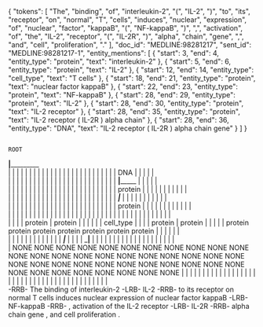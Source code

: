 {
    "tokens": [
        "The",
        "binding",
        "of",
        "interleukin-2",
        "(",
        "IL-2",
        ")",
        "to",
        "its",
        "receptor",
        "on",
        "normal",
        "T",
        "cells",
        "induces",
        "nuclear",
        "expression",
        "of",
        "nuclear",
        "factor",
        "kappaB",
        "(",
        "NF-kappaB",
        ")",
        ",",
        "activation",
        "of",
        "the",
        "IL-2",
        "receptor",
        "(",
        "IL-2R",
        ")",
        "alpha",
        "chain",
        "gene",
        ",",
        "and",
        "cell",
        "proliferation",
        "."
    ],
    "doc_id": "MEDLINE:98281217",
    "sent_id": "MEDLINE:98281217-1",
    "entity_mentions": [
        {
            "start": 3,
            "end": 4,
            "entity_type": "protein",
            "text": "interleukin-2"
        },
        {
            "start": 5,
            "end": 6,
            "entity_type": "protein",
            "text": "IL-2"
        },
        {
            "start": 12,
            "end": 14,
            "entity_type": "cell_type",
            "text": "T cells"
        },
        {
            "start": 18,
            "end": 21,
            "entity_type": "protein",
            "text": "nuclear factor kappaB"
        },
        {
            "start": 22,
            "end": 23,
            "entity_type": "protein",
            "text": "NF-kappaB"
        },
        {
            "start": 28,
            "end": 29,
            "entity_type": "protein",
            "text": "IL-2"
        },
        {
            "start": 28,
            "end": 30,
            "entity_type": "protein",
            "text": "IL-2 receptor"
        },
        {
            "start": 28,
            "end": 35,
            "entity_type": "protein",
            "text": "IL-2 receptor ( IL-2R ) alpha chain"
        },
        {
            "start": 28,
            "end": 36,
            "entity_type": "DNA",
            "text": "IL-2 receptor ( IL-2R ) alpha chain gene"
        }
    ]
}

                                                                                                                                                    ROOT
______________________________________________________________________________________________________________________________________________________|_______________________________________________________________________________________________________________________________________________________________    
|    |      |     |         |         |      |      |    |    |      |      |     |             |              |       |        |       |              |             |       |       |    |       |       |    |                                      DNA                                 |    |    |         |        |  
|    |      |     |         |         |      |      |    |    |      |      |     |             |              |       |        |       |              |             |       |       |    |       |       |    |               ________________________|_____________________________     |    |    |         |        |   
|    |      |     |         |         |      |      |    |    |      |      |     |             |              |       |        |       |              |             |       |       |    |       |       |    |           protein             |       |       |       |       |     |    |    |    |         |        |  
|    |      |     |         |         |      |      |    |    |      |      |     |             |              |       |        |       |              |             |       |       |    |       |       |    |       _______|_______         |       |       |       |       |     |    |    |    |         |        |   
|    |      |     |         |         |      |      |    |    |      |      |     |             |              |       |        |       |              |             |       |       |    |       |       |    |   protein            |        |       |       |       |       |     |    |    |    |         |        |  
|    |      |     |         |         |      |      |    |    |      |      |     |             |              |       |        |       |              |             |       |       |    |       |       |    |      |               |        |       |       |       |       |     |    |    |    |         |        |   
|    |      |     |      protein      |   protein   |    |    |      |      |     |         cell_type          |       |        |       |           protein          |    protein    |    |       |       |    |   protein         protein  protein protein protein protein protein  |    |    |    |         |        |  
|    |      |     |         |         |      |      |    |    |      |      |     |      _______|_______       |       |        |       |       _______|______       |       |       |    |       |       |    |      |               |        |       |       |       |       |     |    |    |    |         |        |   
|   NONE   NONE  NONE      NONE      NONE   NONE   NONE NONE NONE   NONE   NONE  NONE  NONE            NONE   NONE    NONE     NONE    NONE   NONE    NONE   NONE   NONE    NONE    NONE NONE    NONE    NONE NONE   NONE            NONE     NONE    NONE    NONE    NONE    NONE  NONE NONE NONE NONE      NONE     NONE
|    |      |     |         |         |      |      |    |    |      |      |     |     |               |      |       |        |       |      |       |      |      |       |       |    |       |       |    |      |               |        |       |       |       |       |     |    |    |    |         |        |   
-RRB- The  binding  of  interleukin-2 -LRB-   IL-2  -RRB-  to  its  receptor  on  normal  T             cells induces nuclear expression  of  nuclear  factor kappaB -LRB- NF-kappaB -RRB-  ,   activation  of  the    IL-2          receptor  -LRB-   IL-2R   -RRB-   alpha   chain  gene  ,   and  cell proliferation  .  
